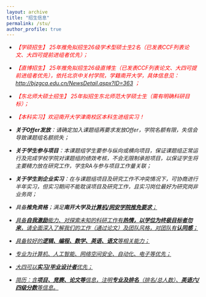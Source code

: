 ```yaml
---
layout: archive
title: "招生信息"
permalink: /stu/
author_profile: true
---
```

+ <h16 style="color:red"><em>【学硕招生】 25年推免拟招生26级学术型硕士生2名（已发表CCF列表论文、大四可提前进组者优先）；</em></h16>

+ <h16 style="color:red"><em>【直博招生】 25年推免拟招生26级直博生（已发表CCF列表论文、大四可提前进组者优先），依托北京中关村学院，学籍南开大学，具体信息见：<a href="http://bjzgca.edu.cn/NewsDetail.aspx?ID=363" target="_blank" style="background-color: rgb(255, 255, 255);" _href="http://bjzgca.edu.cn/NewsDetail.aspx?ID=363">http://bjzgca.edu.cn/NewsDetail.aspx?ID=363 ；

+ <h16 style="color:red"><em>【东北师大硕士招生】 25年拟招生东北师范大学硕士生（需有明确科研目标）；</em></h16>

+ <h16 style="color:red"><em>【本科实习】欢迎南开大学津南校区本科生进组实习！</em></h16>

+ **关于Offer发放**：请确定加入课题组再要求发放Offer，学院名额有限，失信会导致课题组名额损失；

+ **关于学生参与项目**：本课题组学生要参与纵向或横向项目，保证课题组正常运行及完成学校学院对课题组的绩效考核，不会无限制承担项目，以保证学生将主要精力放在研究工作，学生RA与参与项目工作量关联；
  
+ **关于学生到企业实习**：在与课题组项目及研究工作不冲突情况下，可协商进行半年实习，但实习期间不能耽误项目及研究工作，且实习岗位最好为研究岗非业务岗；

+ 具备**推免资格**；满足**南开大学及**<a href="https://cc.nankai.edu.cn/2024/0613/c13297a545420/page.htm" target="_blank" style="background-color: rgb(255, 255, 255);" _href="https://cc.nankai.edu.cn/2024/0613/c13297a545420/page.htm">**计算机/网安学院推免要求**；

+ 具备**自我激励**能力、对探索未知的科研工作有**热情，以学位为终极目标者勿来**，请全面深入了解我们的工作（通过论文）及团队风格，对团队有**认同感**；

+ 具备较好的**逻辑、编程、数学、英语、语文**等相关能力；

+ 专业为计算机、人工智能、网络空间安全、自动化、电子等优先；

+ 大四可以**实习/毕业设计者**优先；

+ 简历：含**项目、竞赛、论文等**信息，注明**专业及排名**（排名/总人数）、**英语六/四级分数**等信息。
